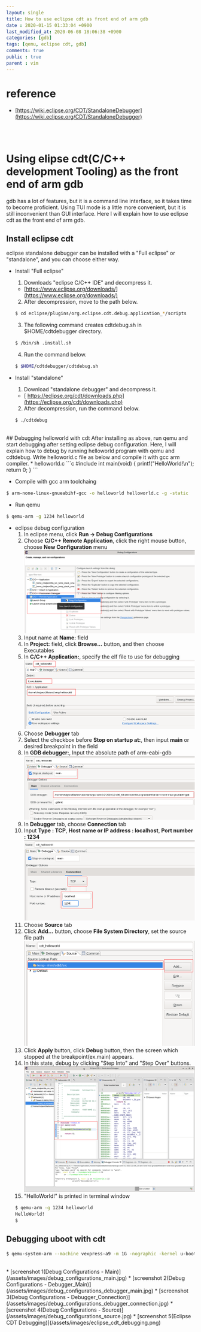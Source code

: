 ```yaml
---
layout: single
title: How to use eclipse cdt as front end of arm gdb
date : 2020-01-15 01:33:04 +0900
last_modified_at: 2020-06-08 18:06:38 +0900
categories: [gdb]
tags: [qemu, eclipse cdt, gdb]
comments: true
public : true
parent : vim
---
```

# reference
  * [https://wiki.eclipse.org/CDT/StandaloneDebugger](https://wiki.eclipse.org/CDT/StandaloneDebugger)
<br />
<br />

# Using elipse cdt(C/C++ development Tooling) as the front end of arm gdb
 gdb has a lot of features, but it is a command line interface, so it takes time to become proficient. Using TUI mode is a little more convenient, but it is still inconvenient than GUI interface. Here I will explain how to use eclipse cdt as the front end of arm gdb.
## Install eclipse cdt
  eclipse standalone debugger can be installed with a "Full eclipse" or "standalone", and you can choose either way.
* Install "Full eclipse"
  1. Downloads "eclipse C/C++ IDE" and decompress it.
    * [https://www.eclipse.org/downloads/](https://www.eclipse.org/downloads/)
  2. After decompression, move to the path below.
    ```bash
    $ cd eclipse/plugins/org.eclipse.cdt.debug.application_*/scripts
    ```
  3. The following command creates cdtdebug.sh in $HOME/cdtdebugger directory.
    ```bash
    $ /bin/sh .install.sh
    ```
  4. Run the command below.
    ```bash
    $ $HOME/cdtdebugger/cdtdebug.sh
    ```

* Install "standalone"
  1. Download "standalone debugger" and decompress it.
    * [ https://eclipse.org/cdt/downloads.php](https://eclipse.org/cdt/downloads.php)
  2. After decompression, run the command below.
    ```bash
    $ ./cdtdebug
    ```

<br />
## Debugging helloworld with cdt
 After installing as above, run qemu and start debugging after setting eclipse debug configuration. Here, I will explain how to debug by running helloworld program with qemu and cdtdebug. Write helloworld.c file as below and compile it with gcc arm compiler.
* helloworld.c
```c
#include <stdio.h>
int main(void)
{
	printf("HelloWorld!\n");
	return 0;
}
```

* Compile with gcc arm toolchaing
```bash
$ arm-none-linux-gnueabihf-gcc -o helloworld helloworld.c -g -static
```

* Run qemu
```bash
$ qemu-arm -g 1234 helloworld
```

* eclipse debug configuration
  1. In eclipse menu, click **Run -> Debug Configurations**
  2. Choose **C/C++ Remote Application**, click the right mouse button, choose **New Configuration** menu
  ![title](/assets/images/cdt_new_configuration.png)
  3. Input name at **Name:** field
  4. In **Project:** field, click **Browse...** button, and then choose Executables
  5. In **C/C++ Application:**, specify the elf file to use for debugging
  ![title](/assets/images/cdt_configuration_main.png)
  6. Choose **Debugger** tab
  7. Select the checkbox before **Stop on startup at:**, then input **main** or desired breakpoint in the field
  8. In **GDB debugger:**, Input the absolute path of arm-eabi-gdb
  ![title](/assets/images/cdt_configuration_debug.png)
  9. In **Debugger** tab, choose **Connection** tab
  10. Input **Type : TCP**, **Host name or IP address : localhost**, **Port number : 1234**
  ![title](/assets/images/cdt_configuration_debug_connection.png)
  11. Choose **Source** tab
  12. Click **Add...** button, choose **File System Directory**, set the source file path
  ![title](/assets/images/cdt_configuration_source.png)
  13. Click **Apply** button, click **Debug** button, then the screen which stopped at the breakpoint(ex.main) appears.
  14. In this state, debug by clicking "Step Into" and "Step Over" buttons.
  ![title](/assets/images/cdt_helloworld_debug.png)
  15. "HelloWorld!" is printed in terminal window
  ```bash
  $ qemu-arm -g 1234 helloworld
  HelloWorld!
  $
  ```

## Debugging uboot with cdt
```bash
$ qemu-system-arm --machine vexpress-a9 -m 1G -nographic -kernel u-boot -s -S
```

<br />
* [screenshot 1(Debug Configurations - Main)](/assets/images/debug_configurations_main.jpg)
* [screenshot 2(Debug Configurations - Debugger_Main)](/assets/images/debug_configurations_debugger_main.jpg)
* [screenshot 3(Debug Configurations - Debugger_Connection)](/assets/images/debug_configurations_debugger_connection.jpg)
* [screenshot 4(Debug Configurations - Source)](/assets/images/debug_configurations_source.jpg)
* [screenshot 5(Eclipse CDT Debugging)](/assets/images/eclipse_cdt_debugging.png)




